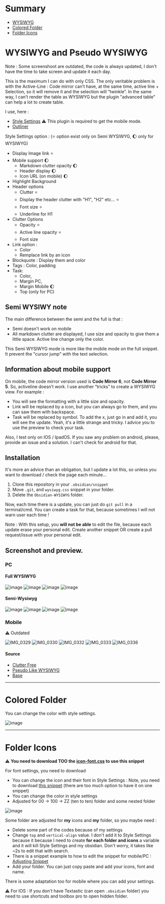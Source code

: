 # Summary
- [WYSIWYG](https://github.com/Mara-Li/Obsidian-Snippet-collection#wysiwyg-and-pseudo-wysiwyg)
- [Colored Folder](https://github.com/Mara-Li/Obsidian-Snippet-collection#colored-folder)
- [Folder Icons](https://github.com/Mara-Li/Obsidian-Snippet-collection#folder-icons)

# WYSIWYG and Pseudo WYSIWYG
Note : Some screenshoot are outdated, the code is always updated, I don't have the time to take screen and update it each day.

This is the maximum I can do with only CSS. 
The only veritable problem is with the Active-Line : Code mirror can’t have, at the same time, active line + Selection, so it will remove it and the selection will “twinkle”. 
In the same way, I can’t render the table as WYSIWYG but the plugin "advanced table" can help a lot to create table.

I use, here :
- [Style Settings](https://github.com/mgmeyers/obsidian-style-settings) ⚠️ This plugin is required to get the mobile mode.
- [Outliner](https://github.com/vslinko/obsidian-outliner)
  
Style Settings option : (⭐️ option exist only on Semi WYSIWYG, 🌔 only for WYSIWYG)
  - Display Image link ⭐️
  - Mobile support 🌔
    - Markdown clutter opacity 🌔
    - Header display 🌔
    - Icon URL (on mobile) 🌔
  - Highlight Background
  - Header options 
    - Clutter ⭐️
    - Display the header clutter with "H1", "H2" etc... ⭐️
    - Font size ⭐️
    - Underline for H1
  - Clutter Options  
    - Opacity ⭐️
    - Active line opacity ⭐️
    - Font size 
  - Link option : 
    - Color
    - Remplace link by an icon
  - Blockquote : Display them and color 
  - Tags : Color, padding  
  - Task: 
    - Color, 
    - Margin PC,
    - Margin Mobile 🌔
    - Top (only for PC) 

## Semi WYSIWY note
The main difference between the semi and the full is that :
- Semi doesn't work on mobile
- All markdown clutter are displayed, I use size and opacity to give them a little space. Active line change only the color. 

This Semi WYSIWYG mode is more like the mobile mode on the full snippet. It prevent the "cursor jump" with the text selection. 


## Information about mobile support
On mobile, the code mirror version used is **Code Mirror 6**, not **Code Mirror 5**. So, activeline doesn’t work. I use another “tricks” to create a WYSIWYG view. For example :
- You will see the formatting with a little size and opacity.
- Link will be replaced by a icon, but you can always go to them, and you can saw them with backspace.
- Task will be replaced by symbol. To add the x, just go in and add it, you will see the update. Yeah, it's a little strange and tricky. I advice you to use the preview to check your task.

Also, I test only on IOS / IpadOS. If you saw any problem on android, please, provide an issue and a solution. I can't check for android for that.


## Installation

It's more an advice than an obligation, but I update a lot this, so unless you want to download / check the page each minute...

1. Clone this repository in your `.obsidian/snippet`
2. Move `.git`, and `wysiwyg.css` snippet in your folder. 
3. Delete the `Obsidian-WYSIWYG` folder.

Now, each time there is a update, you can just do `git pull` in a terminal/cmd. You can create a task for that, because sometimes I will not warn user each time !

Note : With this setup, you **will not be able** to edit the file, because each update erase your personal edit. Create another snippet OR create a pull request/issue with your personal edit. 

## Screenshot and preview.
### PC
#### Full WYSIWYG
![image](https://user-images.githubusercontent.com/30244939/129886682-b76bc8a2-cbe5-4a8e-83ec-e6ab4cea0e76.png)
![image](https://user-images.githubusercontent.com/30244939/129886939-9ef652ee-b905-4bbb-b89b-a15eddfbb064.png)
![image](https://user-images.githubusercontent.com/30244939/129886995-d8f8fcfa-49d7-41a5-b884-080c4a54fa9f.png)
![image](https://user-images.githubusercontent.com/30244939/129887413-d083af11-3987-4ea9-a7ff-e462055e6df8.png)

#### Semi-Wysiwyg
![image](https://user-images.githubusercontent.com/30244939/129887499-94c7800c-3eb8-4ae8-8312-c564a81775f4.png)
![image](https://user-images.githubusercontent.com/30244939/129887536-ec5b0d51-a30e-4d89-b2a7-6e908c25f886.png)
![image](https://user-images.githubusercontent.com/30244939/129887585-21c178bd-f9d8-4bf1-a8be-c5336b483435.png)
![image](https://user-images.githubusercontent.com/30244939/129887665-02d8b446-243d-4b41-a5e3-64fdf113c713.png)

### Mobile
⚠️ Outdated

![IMG_0329](https://user-images.githubusercontent.com/30244939/122211028-9256ff00-cea6-11eb-8d6f-dccb13dc3766.PNG)
![IMG_0330](https://user-images.githubusercontent.com/30244939/122211037-95ea8600-cea6-11eb-87ad-f652599d56b7.PNG)
![IMG_0332](https://user-images.githubusercontent.com/30244939/122211049-997e0d00-cea6-11eb-8202-4cf5f7db0053.PNG)
![IMG_0333](https://user-images.githubusercontent.com/30244939/122211063-9d119400-cea6-11eb-9893-0c60c63d0456.PNG)
![IMG_0336](https://user-images.githubusercontent.com/30244939/122211085-a13db180-cea6-11eb-80c0-ca29643faaf8.PNG)


#### Source
- [Clutter Free](https://forum.obsidian.md/t/clutter-free-edit-mode/6791)
- [Pseudo Like WYSIWYG](https://forum.obsidian.md/t/psuedo-live-markdown-with-css/6257/3)
- [Base](https://github.com/Dmitriy-Shulha/obsidian-css-snippets/blob/develop/Snippets/WYSIWYG.md)

---
# Colored Folder
You can change the color with style settings.

![image](https://user-images.githubusercontent.com/30244939/129755273-16d8c8cb-957a-42f1-8c11-dd0cc832e147.png)

---
# Folder Icons
⚠️ **You need to download TOO the [icon-font.css](https://raw.githubusercontent.com/Mara-Li/Obsidian-Snippet-collection/main/folders.icon.font.css) to use this snippet**

For font settings, you need to download 
- You can change the icon and their font in Style Settings : Note, you need to download [this snippet](https://github.com/Mara-Li/Obsidian-Snippet-collection/blob/main/folders.icon.font-settings.css) (there are too much option to have it on one snippet)
- You can change the color in style settings
- Adjusted for 00 → 100 → ZZ (ten to ten) folder and some nested folder 

![image](https://user-images.githubusercontent.com/30244939/129755594-d5bb6171-6f77-483d-8957-0d2dd460511a.png)

Some folder are adjusted for **my** icons and **my** folder, so you maybe need :
- Delete some part of the codes because of my settings
- Change `top` and `vertical-align` value. I don't add it to Style Settings because it because I need to create **for each folder and icons** a variable and it will kill Style Settings and my obsidian. Don't worry, it takes like ~2s to edit that with search.
- There is a snippet example to how to edit the snippet for mobile/PC : [Adjusting Snippet](https://github.com/Mara-Li/Obsidian-Snippet-collection/blob/main/folders.icon.adjust.css)
- Add your folder. You can just copy paste and add your icons, font and name. 

There is some adaptation too for mobile where you can add your settings. 

⚠️ For IOS : If you don't have Textastic (can open `.obsidian` folder) you need to use shortcuts and toolbox pro to open hidden folder. 

